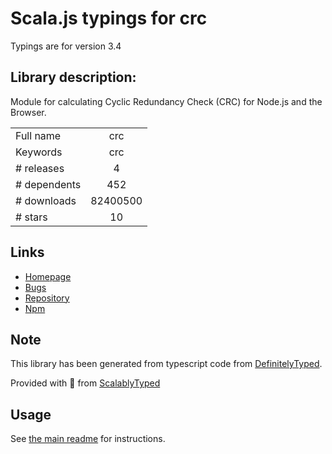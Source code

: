 
# Scala.js typings for crc

Typings are for version 3.4

## Library description:
Module for calculating Cyclic Redundancy Check (CRC) for Node.js and the Browser.

|                    |                 |
| ------------------ | :-------------: |
| Full name          | crc |
| Keywords           | crc |
| # releases         | 4 |
| # dependents       | 452 |
| # downloads        | 82400500 |
| # stars            | 10 |

## Links
- [Homepage](https://github.com/alexgorbatchev/node-crc)
- [Bugs](https://github.com/alexgorbatchev/node-crc/issues)
- [Repository](https://github.com/alexgorbatchev/node-crc)
- [Npm](https://www.npmjs.com/package/crc)
    


## Note
This library has been generated from typescript code from [DefinitelyTyped](https://definitelytyped.org).

Provided with :purple_heart: from [ScalablyTyped](https://github.com/oyvindberg/ScalablyTyped)

## Usage
See [the main readme](../../readme.md) for instructions.


